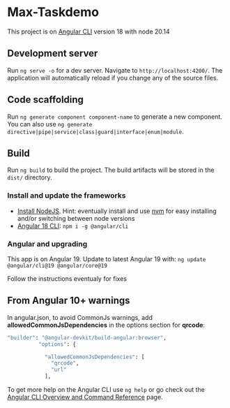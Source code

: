 # Max-Taskdemo

This project is on [Angular CLI](https://github.com/angular/angular-cli) version 18 with node 20.14

## Development server

Run `ng serve -o` for a dev server. Navigate to `http://localhost:4200/`. The application will automatically reload if you change any of the source files.

## Code scaffolding

Run `ng generate component component-name` to generate a new component. You can also use `ng generate directive|pipe|service|class|guard|interface|enum|module`.

## Build

Run `ng build` to build the project. The build artifacts will be stored in the `dist/` directory.

### Install and update the frameworks

- [Install NodeJS](https://nodejs.org/). Hint: eventually install and use [nvm](https://medium.com/@Joachim8675309/installing-node-js-with-nvm-4dc469c977d9) for easy installing and/or switching between node versions
- [Angular 18 CLI](https://www.npmjs.com/package/@angular/cli): `npm i -g @angular/cli`

### Angular and upgrading

This app is on Angular 19. Update to latest Angular 19 with:
`ng update @angular/cli@19 @angular/core@19`

Follow the instructions eventualy for fixes

## From Angular 10+ warnings

In angular.json, to avoid CommonJs warnings, add **allowedCommonJsDependencies** in the options section for **qrcode**:

```bash
"builder": "@angular-devkit/build-angular:browser",
          "options": {

            "allowedCommonJsDependencies": [
              "qrcode",
              "url"
            ],

```

To get more help on the Angular CLI use `ng help` or go check out the [Angular CLI Overview and Command Reference](https://angular.io/cli) page.
